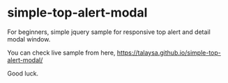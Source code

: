 # simple-top-alert-modal

For beginners, simple jquery sample for responsive top alert and detail modal window.

You can check live sample from here,
https://talaysa.github.io/simple-top-alert-modal/

Good luck.

